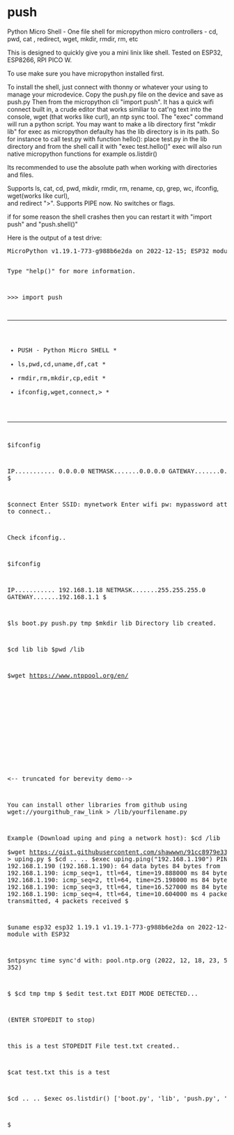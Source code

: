 # push
<p>
Python Micro Shell - One file shell for micropython micro controllers
- cd, pwd, cat , redirect, wget, mkdir, rmdir, rm, etc

This is designed to quickly give you a mini linix like shell. 
Tested on ESP32, ESP8266, RPI PICO W.

To use make sure you have micropython installed first.

To install the shell, just connect with thonny or whatever your using to manage your microdevice.
Copy the push.py file on the device and save as push.py
Then from the micropython cli "import push".
It has a quick wifi connect built in, a crude editor that works similiar to 
cat'ng text into the console, 
wget (that works like curl), an ntp sync tool.
The "exec" command will run a python script.
You may want to make a lib directory first "mkdir lib" for exec
as micropython defaulty has the lib directory is in its path.
So for instance to call test.py with function hello():
place test.py in the lib directory and from the shell
call it with  "exec test.hello()"
exec will also run native micropython functions for example os.listdir()

Its recommended to use the absolute path when working with directories and files.

Supports ls, cat, cd, pwd, mkdir, rmdir, rm, rename, cp, grep, wc, ifconfig, wget(works like curl),  
and redirect ">".
Supports PIPE now. No switches or flags.

if for some reason the shell crashes then you can restart it with "import push" and "push.shell()"

Here is the output of a test drive:
</p>
<pre>
MicroPython v1.19.1-773-g988b6e2da on 2022-12-15; ESP32 module with ESP32

Type "help()" for more information.

\>\>\> import push
******************************
* PUSH - Python Micro SHELL  *
* ls,pwd,cd,uname,df,cat     *
* rmdir,rm,mkdir,cp,edit     *
* ifconfig,wget,connect,>    *
******************************
$ifconfig

IP........... 0.0.0.0
NETMASK.......0.0.0.0
GATEWAY.......0.0.0.0
$




$connect
Enter SSID: 
mynetwork
Enter wifi pw: 
mypassword
attempting to connect..

Check ifconfig..



$ifconfig

IP........... 192.168.1.18
NETMASK.......255.255.255.0
GATEWAY.......192.168.1.1
$



$ls
boot.py
push.py
tmp
$mkdir lib
Directory lib created.

$cd lib
lib
$pwd
/lib

$wget https://www.ntppool.org/en/
<!DOCTYPE html>
<html lang="en">
  <head>
    
<title>pool.ntp.org: the internet cluster of ntp servers</title>

<script>
  if (!NP) var NP = {};
</script>

<link rel="stylesheet" href="https://st.pimg.net/ntppool/.g/common.v60ac5d8cf9.css" type="text/css">
 
		
<-- truncated for berevity demo-->  
  
You can install other libraries from 
github using wget://yourgithub_raw_link  > /lib/yourfilename.py
  
  Example (Download uping and ping a network host):
$cd /lib  
$wget https://gist.githubusercontent.com/shawwwn/91cc8979e33e82af6d99ec34c38195fb/raw/ca2e629a54abcb18b1c4f766d594507cea41289a/uping.py > uping.py
$
$cd ..
..
$exec uping.ping("192.168.1.190")
PING 192.168.1.190 (192.168.1.190): 64 data bytes
84 bytes from 192.168.1.190: icmp_seq=1, ttl=64, time=19.888000 ms
84 bytes from 192.168.1.190: icmp_seq=2, ttl=64, time=25.198000 ms
84 bytes from 192.168.1.190: icmp_seq=3, ttl=64, time=16.527000 ms
84 bytes from 192.168.1.190: icmp_seq=4, ttl=64, time=10.604000 ms
4 packets transmitted, 4 packets received
$


$uname
esp32
esp32
1.19.1
v1.19.1-773-g988b6e2da on 2022-12-15
ESP32 module with ESP32



$ntpsync
time sync'd with: pool.ntp.org
(2022, 12, 18, 23, 57, 4, 6, 352)



$
$cd tmp
tmp
$
$edit test.txt
EDIT MODE DETECTED...

(ENTER STOPEDIT to stop)

this
is
a
test
STOPEDIT
File test.txt created..

$cat test.txt
this
is
a
test

$cd ..
..
$exec os.listdir()
['boot.py', 'lib', 'push.py', 'tmp']



$
